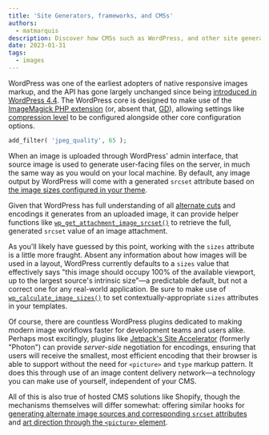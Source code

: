 ```yaml
---
title: 'Site Generators, frameworks, and CMSs'
authors:
  - matmarquis
description: Discover how CMSs such as WordPress, and other site generators can make it easier to use responsive images.
date: 2023-01-31
tags:
  - images
---
```


WordPress was one of the earliest adopters of native responsive images markup, and the API has gone largely unchanged since
being [introduced in WordPress 4.4](https://make.wordpress.org/core/2015/11/10/responsive-images-in-wordpress-4-4/). The WordPress
core is designed to make use of the [ImageMagick PHP extension](https://www.php.net/manual/en/book.imagick.php) (or, absent
that, [GD](https://www.php.net/manual/en/book.image.php)), allowing settings like [compression level](https://developer.wordpress.org/reference/hooks/jpeg_quality/)
to be configured alongside other core configuration options.

```php
add_filter( 'jpeg_quality', 65 );
```

When an image is uploaded through WordPress' admin interface, that source image is used to generate user-facing files on
the server, in much the same way as you would on your local machine. By default, any image output by WordPress will come
with a generated `srcset` attribute based on [the image sizes configured in your theme](https://developer.wordpress.org/apis/responsive-images/).

Given that WordPress has full understanding of all [alternate cuts](https://developer.wordpress.org/reference/functions/add_image_size/)
and encodings it generates from an uploaded image, it can provide helper functions like
[`wp_get_attachment_image_srcset()`](https://developer.wordpress.org/reference/functions/wp_get_attachment_image_srcset/) to
retrieve the full, generated `srcset` value of an image attachment.

As you'll likely have guessed by this point, working with the `sizes` attribute is a little more fraught. Absent any information
about how images will be used in a layout, WordPress currently defaults to a `sizes` value that effectively says "this image
should occupy 100% of the available viewport, up to the largest source's intrinsic size"—a predictable default, but not a correct
one for any real-world application. Be sure to make use of [`wp_calculate_image_sizes()`](https://developer.wordpress.org/reference/hooks/wp_calculate_image_sizes/)
to set contextually-appropriate `sizes` attributes in your templates.

Of course, there are countless WordPress plugins dedicated to making modern image workflows faster for development teams and users alike.
Perhaps most excitingly, plugins like [Jetpack's Site Accelerator](https://jetpack.com/support/site-accelerator/) (formerly "Photon")
can provide _server-side_ negotiation for encodings, ensuring that users will receive the smallest, most efficient encoding that their
browser is able to support without the need for `<picture>` and `type` markup pattern. It does this through use of an image content
delivery network—a technology you can make use of yourself, independent of your CMS.

All of this is also true of hosted CMS solutions like Shopify, though the mechanisms themselves will differ somewhat: offering similar
hooks for [generating alternate image sources and corresponding `srcset` attributes](https://performance.shopify.com/blogs/blog/responsive-images-on-shopify-with-liquid#provide-multiple-image-size-options-with-srcset)
and [art direction through the `<picture>` element](https://performance.shopify.com/blogs/blog/responsive-images-on-shopify-with-liquid#art-direction).
